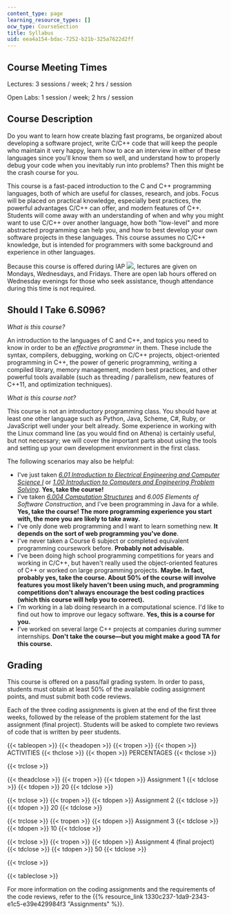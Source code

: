 ```yaml
---
content_type: page
learning_resource_types: []
ocw_type: CourseSection
title: Syllabus
uid: eea4a154-bdac-7252-b21b-325a7622d2ff
---
```


Course Meeting Times
--------------------

Lectures: 3 sessions / week; 2 hrs / session

Open Labs: 1 session / week; 2 hrs / session

Course Description
------------------

Do you want to learn how create blazing fast programs, be organized about developing a software project, write C/C++ code that will keep the people who maintain it very happy, learn how to ace an interview in either of these languages since you'll know them so well, and understand how to properly debug your code when you inevitably run into problems? Then this might be the crash course for you.

This course is a fast-paced introduction to the C and C++ programming languages, both of which are useful for classes, research, and jobs. Focus will be placed on practical knowledge, especially best practices, the powerful advantages C/C++ can offer, and modern features of C++. Students will come away with an understanding of when and why you might want to use C/C++ over another language, how both "low-level" and more abstracted programming can help you, and how to best develop your own software projects in these languages. This course assumes no C/C++ knowledge, but is intended for programmers with some background and experience in other languages.

Because this course is offered during IAP ![](/images/educator/icon-question-iap.png), lectures are given on Mondays, Wednesdays, and Fridays. There are open lab hours offered on Wednesday evenings for those who seek assistance, though attendance during this time is not required.

Should I Take 6.S096?
---------------------

_What is this course?_

An introduction to the languages of C and C++, and topics you need to know in order to be an _effective programmer_ in them. These include the syntax, compilers, debugging, working on C/C++ projects, object-oriented programming in C++, the power of generic programming, writing a compiled library, memory management, modern best practices, and other powerful tools available (such as threading / parallelism, new features of C++11, and optimization techniques).

_What is this course not?_

This course is not an introductory programming class. You should have at least one other language such as Python, Java, Scheme, C#, Ruby, or JavaScript well under your belt already. Some experience in working with the Linux command line (as you would find on Athena) is certainly useful, but not necessary; we will cover the important parts about using the tools and setting up your own development environment in the first class.

The following scenarios may also be helpful:

*   I've just taken [_6.01 Introduction to Electrical Engineering and Computer Science I_](/courses/6-01sc-introduction-to-electrical-engineering-and-computer-science-i-spring-2011) or [_1.00 Introduction to Computers and Engineering Problem Solving_](/courses/1-00-introduction-to-computers-and-engineering-problem-solving-spring-2012). **Yes, take the course!**
*   I've taken [_6.004 Computation Structures_](/courses/6-004-computation-structures-spring-2009) and _6.005 Elements of Software Construction_, and I've been programming in Java for a while. **Yes, take the course! The more programming experience you start with, the more you are likely to take away.**
*   I've only done web programming and I want to learn something new. **It depends on the sort of web programming you've done**.
*   I've never taken a Course 6 subject or completed equivalent programming coursework before. **Probably not advisable.**
*   I've been doing high school programming competitions for years and working in C/C++, but haven't really used the object-oriented features of C++ or worked on large programming projects. **Maybe. In fact, probably yes, take the course. About 50% of the course will involve features you most likely haven't been using much, and programming competitions don't always encourage the best coding practices (which this course will help you to correct).**
*   I'm working in a lab doing research in a computational science. I'd like to find out how to improve our legacy software. **Yes, this is a course for you.**
*   I've worked on several large C++ projects at companies during summer internships. **Don't take the course—but you might make a good TA for this course.**

Grading
-------

This course is offered on a pass/fail grading system. In order to pass, students must obtain at least 50% of the available coding assignment points, and must submit both code reviews.

Each of the three coding assignments is given at the end of the first three weeks, followed by the release of the problem statement for the last assignment (final project). Students will be asked to complete two reviews of code that is written by peer students.

{{< tableopen >}}
{{< theadopen >}}
{{< tropen >}}
{{< thopen >}}
ACTIVITIES
{{< thclose >}}
{{< thopen >}}
PERCENTAGES
{{< thclose >}}

{{< trclose >}}

{{< theadclose >}}
{{< tropen >}}
{{< tdopen >}}
Assignment 1
{{< tdclose >}}
{{< tdopen >}}
20
{{< tdclose >}}

{{< trclose >}}
{{< tropen >}}
{{< tdopen >}}
Assignment 2
{{< tdclose >}}
{{< tdopen >}}
20
{{< tdclose >}}

{{< trclose >}}
{{< tropen >}}
{{< tdopen >}}
Assignment 3
{{< tdclose >}}
{{< tdopen >}}
10
{{< tdclose >}}

{{< trclose >}}
{{< tropen >}}
{{< tdopen >}}
Assignment 4 (final project)
{{< tdclose >}}
{{< tdopen >}}
50
{{< tdclose >}}

{{< trclose >}}

{{< tableclose >}}

For more information on the coding assignments and the requirements of the code reviews, refer to the {{% resource_link 1330c237-1da9-2343-e1c5-e39e429984f3 "Assignments" %}}.